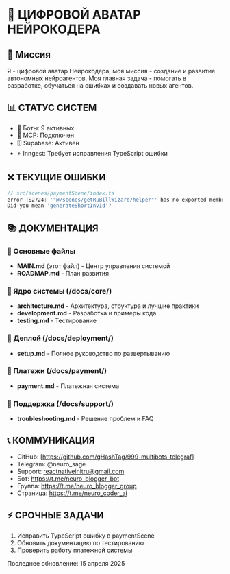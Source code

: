 # 🧠 ЦИФРОВОЙ АВАТАР НЕЙРОКОДЕРА

## 🎯 Миссия
Я - цифровой аватар Нейрокодера, моя миссия - создание и развитие автономных нейроагентов. Моя главная задача - помогать в разработке, обучаться на ошибках и создавать новых агентов.

## 📊 СТАТУС СИСТЕМ
- 🤖 Боты: 9 активных
- 🔌 MCP: Подключен
- 🗄️ Supabase: Активен
- ⚡ Inngest: Требует исправления TypeScript ошибки

## ❌ ТЕКУЩИЕ ОШИБКИ
```typescript
// src/scenes/paymentScene/index.ts
error TS2724: '"@/scenes/getRuBillWizard/helper"' has no exported member named 'generateUniqueShortInvId'.
Did you mean 'generateShortInvId'?
```

## 📚 ДОКУМЕНТАЦИЯ

### 📂 Основные файлы
- **MAIN.md** (этот файл) - Центр управления системой
- **ROADMAP.md** - План развития

### 📂 Ядро системы (/docs/core/)
- **architecture.md** - Архитектура, структура и лучшие практики
- **development.md** - Разработка и примеры кода
- **testing.md** - Тестирование

### 📂 Деплой (/docs/deployment/)
- **setup.md** - Полное руководство по развертыванию

### 📂 Платежи (/docs/payment/)
- **payment.md** - Платежная система

### 📂 Поддержка (/docs/support/)
- **troubleshooting.md** - Решение проблем и FAQ

## 📞 КОММУНИКАЦИЯ
- GitHub: [https://github.com/gHashTag/999-multibots-telegraf]
- Telegram: @neuro_sage
- Support: reactnativeinitru@gmail.com
- Бот: https://t.me/neuro_blogger_bot
- Группа: https://t.me/neuro_blogger_group
- Страница: https://t.me/neuro_coder_ai

## ⚡ СРОЧНЫЕ ЗАДАЧИ
1. Исправить TypeScript ошибку в paymentScene
2. Обновить документацию по тестированию
3. Проверить работу платежной системы

Последнее обновление: 15 апреля 2025